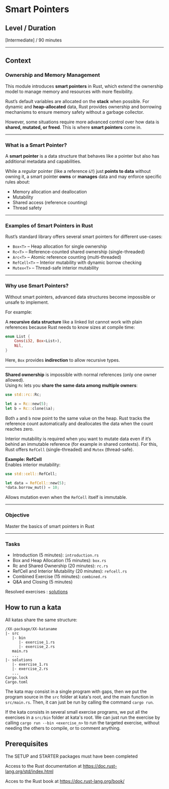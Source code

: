 # Smart Pointers

## Level / Duration
[Intermediate] / 90 minutes

---

## Context

### Ownership and Memory Management

This module introduces **smart pointers** in Rust, which extend the ownership model to manage memory and resources with more flexibility.

Rust’s default variables are allocated on the **stack** when possible. For dynamic and **heap-allocated** data, Rust provides ownership and borrowing mechanisms to ensure memory safety without a garbage collector.

However, some situations require more advanced control over how data is **shared, mutated, or freed**. This is where **smart pointers** come in.

---

### What is a Smart Pointer?

A **smart pointer** is a data structure that behaves like a pointer but also has additional metadata and capabilities.

While a *regular* pointer (like a reference `&T`) just **points to data** without owning it, a smart pointer **owns** or **manages** data and may enforce specific rules about:

- Memory allocation and deallocation
- Mutability
- Shared access (reference counting)
- Thread safety

---

### Examples of Smart Pointers in Rust

Rust’s standard library offers several smart pointers for different use-cases:

- `Box<T>` – Heap allocation for single ownership  
- `Rc<T>` – Reference-counted shared ownership (single-threaded)  
- `Arc<T>` – Atomic reference counting (multi-threaded)  
- `RefCell<T>` – Interior mutability with dynamic borrow checking  
- `Mutex<T>` – Thread-safe interior mutability

---

### Why use Smart Pointers?

Without smart pointers, advanced data structures become impossible or unsafe to implement.

For example:

A **recursive data structure** like a linked list cannot work with plain references because Rust needs to know sizes at compile time:

```rust
enum List {
    Cons(i32, Box<List>),
    Nil,
}
```
Here, `Box` provides **indirection** to allow recursive types.

---

**Shared ownership** is impossible with normal references (only one owner allowed).  
Using `Rc` lets you **share the same data among multiple owners**:

```rust
use std::rc::Rc;

let a = Rc::new(5);
let b = Rc::clone(&a);
```
Both `a` and `b` now point to the same value on the heap.
Rust tracks the reference count automatically and deallocates the data when the count reaches zero.

Interior mutability is required when you want to mutate data even if it’s behind an immutable reference (for example in shared contexts).
For this, Rust offers `RefCell` (single-threaded) and `Mutex` (thread-safe).

**Example: RefCell**  
Enables interior mutability:

```rust
use std::cell::RefCell;

let data = RefCell::new(5);
*data.borrow_mut() = 10;
```
Allows mutation even when the `RefCell` itself is immutable.

---

### Objective

Master the basics of smart pointers in Rust

---

### Tasks

- Introduction (5 minutes): `introduction.rs`
- Box and Heap Allocation (15 minutes): `box.rs`
- Rc and Shared Ownership (20 minutes): `rc.rs`
- RefCell and Interior Mutability (20 minutes): `refcell.rs`
- Combined Exercise (15 minutes): `combined.rs`
- Q&A and Closing (5 minutes)

Resolved exercises : [solutions](solutions/src/main.rs)

## How to run a kata
All katas share the same structure:
```
/XX-package/XX-kataname
|- src
   |- bin
      |- exercise_1.rs
      |- exercise_2.rs
   main.rs
   ...
|- solutions
   |- exercise_1.rs
   |- exercise_2.rs
   ...
Cargo.lock
Cargo.toml
```
The kata may consist in a single program with gaps, then we put the program source in the `src` folder at kata's root, and the main function in `src/main.rs`. Then, it can just be run by calling the command `cargo run`.

If the kata consists in several small exercise programs, we put all the exercises in a `src/bin` folder at kata's root.
We can just run the exercise by calling `cargo run --bin <exercise_n>` to run the targeted exercise, without needing the others to compile, or to comment anything.

## Prerequisites
The SETUP and STARTER packages must have been completed

Access to the Rust documentation at https://doc.rust-lang.org/std/index.html

Acces to the Rust book at https://doc.rust-lang.org/book/


